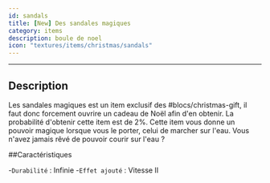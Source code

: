 ```yaml
---
id: sandals
title: [New] Des sandales magiques
category: items
description: boule de noel
icon: "textures/items/christmas/sandals"
---
```

___
## Description

Les sandales magiques est un item exclusif des #blocs/christmas-gift, il faut donc forcement ouvrire un cadeau de Noël afin d'en obtenir. La probabilité d'obtenir cette item est de 2%.
Cette item vous donne un pouvoir magique lorsque vous le porter, celui de marcher sur l'eau. Vous n'avez jamais rêvé de pouvoir courir sur l'eau ?

##Caractéristiques 

-``Durabilité`` : Infinie 
-``Effet ajouté`` : Vitesse II
